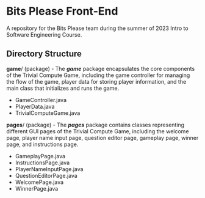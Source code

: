 # Bits Please Front-End
A repository for the Bits Please team during the summer of 2023 Intro to Software Engineering Course.

## Directory Structure
**game**/ (package) - The **_game_** package encapsulates the core components of the Trivial Compute Game, including the game controller for managing the flow of the game, player data for storing player information, and the main class that initializes and runs the game.

- GameController.java
- PlayerData.java
- TrivialComputeGame.java

**pages**/ (package) - The **_pages_** package contains classes representing different GUI pages of the Trivial Compute Game, including the welcome page, player name input page, question editor page, gameplay page, winner page, and instructions page.

- GameplayPage.java
- InstructionsPage.java
- PlayerNameInputPage.java
- QuestionEditorPage.java
- WelcomePage.java
- WinnerPage.java
